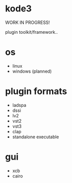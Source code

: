 # kode3

WORK IN PROGRESS!

plugin toolkit/framework..


# os

- linux
- windows (planned)

# plugin formats

- ladspa
- dssi
- lv2
- vst2
- vst3
- clap
- standalone executable

# gui

- xcb
- cairo
